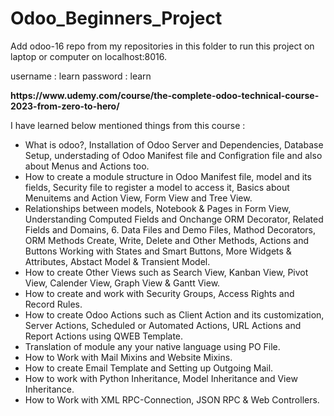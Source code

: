 # Odoo_Beginners_Project

Add odoo-16 repo from my repositories in this folder to run this project on laptop or computer on localhost:8016.

username : learn
password : learn

<strong>
https://www.udemy.com/course/the-complete-odoo-technical-course-2023-from-zero-to-hero/
</strong>

I have learned below mentioned things from this course :

- What is odoo?, Installation of Odoo Server and Dependencies, Database Setup, understading of Odoo Manifest file and Configration file and also about Menus and Actions too.
- How to create a module structure in Odoo Manifest file, model and its fields, Security file to register a model to access it, Basics about Menuitems and Action View, Form View and Tree View.
- Relationships between models, Notebook & Pages in Form View, Understanding Computed Fields and Onchange ORM Decorator, Related Fields and Domains, 6. Data Files and Demo Files, Mathod Decorators, ORM Methods Create, Write, Delete and Other Methods, Actions and Buttons Working with States and Smart Buttons, More Widgets & Attributes, Abstact Model & Transient Model.
- How to create Other Views such as Search View, Kanban View, Pivot View, Calender View, Graph View & Gantt View.
- How to create and work with Security Groups, Access Rights and Record Rules.
- How to create Odoo Actions such as Client Action and its customization, Server Actions, Scheduled or Automated Actions, URL Actions and Report Actions using QWEB Template.
- Translation of module any your native language using PO File.
- How to Work with Mail Mixins and Website Mixins.
- How to create Email Template and Setting up Outgoing Mail.
- How to work with Python Inheritance, Model Inheritance and View Inheritance.
- How to Work with XML RPC-Connection, JSON RPC & Web Controllers.